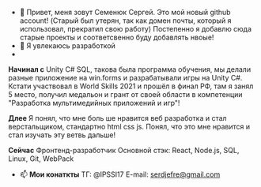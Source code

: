 - 👋 Привет, меня зовут Семенюк Сергей.
Это мой новый github account! (Старый был утерян, так как домен почты, который я использовал, прекратил свою работу)
Постепенно я добавлю сюда старые проекты и соответсвенно буду добавлять нвоые!
- 👀 Я увлекаюсь разработкой
- 
**Начинал с**
  Unity C# SQL, такова была программа обучения, мы делали разные приложение на win.forms и разрабатывали игры на Unity C#. 
  Кстати участвовал в World Skills 2021 и прошёл в финал РФ, там я занял 5 место, получил медальон и грант от своей области в компетенции "Разработка мультимедийных приложений и игр"!
  
**Длее**
  Я понял, что мне боль ше нравится веб разработка и стал верстальщиком, стандартно html css js. Понял, что это мне нравится и стал изучать эту ветвь дальше!

**Сейчас**
  Фронтенд-разработчик
  Основной стэк: React, Node.js, SQL, Linux, Git, WebPack
  
- 📫 **Мои **конаткты****
ТГ: @IPSSI17
E-mail: serdjefre@gmail.com

